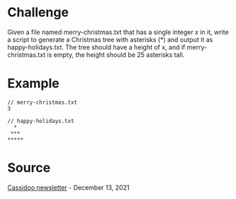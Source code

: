 # Challenge
Given a file named merry-christmas.txt that has a single integer x in it, write a script to generate a Christmas tree with asterisks (*) and output it as happy-holidays.txt. The tree should have a height of x, and if merry-christmas.txt is empty, the height should be 25 asterisks tall.

# Example
```
// merry-christmas.txt
3

// happy-holidays.txt
  *
 *** 
*****
```

# Source
[Cassidoo newsletter](https://buttondown.email/cassidoo/archive/only-the-mediocre-are-always-at-their-best-jean/)  - December 13, 2021  
